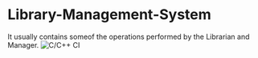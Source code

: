 # Library-Management-System

It usually contains someof the operations performed by the Librarian and Manager.
![C/C++ CI](https://github.com/99002665/Library-Management-System/workflows/C/C++%20CI/badge.svg)
